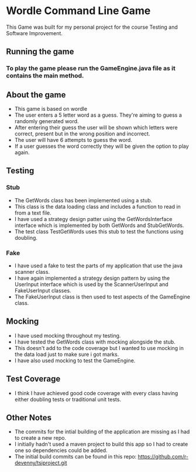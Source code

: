 # Wordle Command Line Game
This Game was built for my personal project for the course Testing and Software Improvement.

## Running the game

### To play the game please run the GameEngine.java file as it contains the main method.

## About the game

- This game is based on wordle
- The user enters a 5 letter word as a guess. They're aiming to guess a randomly generated word.
- After entering their guess the user will be shown which letters were correct, present but in the wrong position and incorrect.
- The user will have 6 attempts to guess the word.
- If a user guesses the word correctly they will be given the option to play again.

## Testing

### Stub

- The GetWords class has been implemented using a stub.
- This class is the data loading class and includes a function to read in from a text file.
- I have used a strategy design patter using the GetWordsInterface interface which is implemented by both GetWords and StubGetWords.
- The test class TestGetWords uses this stub to test the functions using doubling.

### Fake

- I have used a fake to test the parts of my application that use the java scanner class.
- I have again implemented a strategy design pattern by using the UserInput interface which is used by the ScannerUserInput and FakeUserInput classes.
- The FakeUserInput class is then used to test aspects of the GameEngine class.

## Mocking

- I have used mocking throughout my testing.
- I have tested the GetWords class with mocking alongside the stub.
- This doesn't add to the code coverage but I wanted to use mocking in the data load just to make sure i got marks.
- I have also used mocking to test the GameEngine.

## Test Coverage

- I think I have achieved good code coverage with every class having either doubling tests or traditional unit tests.

## Other Notes

- The commits for the intial building of the application are missing as I had to create a new repo.
- I initially hadn't used a maven project to build this app so I had to create one so dependencies could be added.
- The initial build commits can be found in this repo: https://github.com/r-devenny/tsiproject.git

